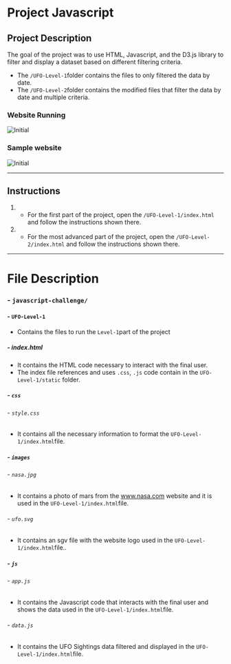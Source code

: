 # Project Javascript

## Project Description
The goal of the project was to use HTML, Javascript, and the D3.js library to filter and display a dataset based on different filtering criteria. 
- The `/UFO-Level-1`folder contains the files to only filtered the data by date.  
- The `/UFO-Level-2`folder contains the modified files that filter the data by date and multiple criteria.

### Website Running 

![Initial](Missions_to_Mars/ScreenShots/app_running.gif "App Running`")

### Sample website

![Initial](Missions_to_Mars/ScreenShots/2_Final.png "Page before running the `Scrape New Data`")

<hr>

## Instructions

1. - For the first part of the project, open the `/UFO-Level-1/index.html` and follow the instructions shown there.
2. - For the most advanced part of the project, open the `/UFO-Level-2/index.html` and follow the instructions shown there.

<hr>

# File Description
### - `javascript-challenge/`
#### - `UFO-Level-1`
- Contains the files to run the `Level-1`part of the project
##### - index.html
- It contains the HTML code necessary to interact with the final user.
- The index file references and uses `.css`, `.js` code contain in the `UFO-Level-1/static` folder.
##### - `css` 
###### - `style.css`
- It contains all the necessary information to format the `UFO-Level-1/index.html`file.
##### - `images` 
###### - `nasa.jpg`
- It contains a photo of mars from the www.nasa.com website and it is used in the `UFO-Level-1/index.html`file.
###### - `ufo.svg`
- It contains an sgv file with the website logo used in the `UFO-Level-1/index.html`file..
##### - `js` 
###### - `app.js`
- It contains the Javascript code that interacts with the final user and shows the data used in the `UFO-Level-1/index.html`file.
###### - `data.js`
- It contains the UFO Sightings data filtered and displayed in the `UFO-Level-1/index.html`file.